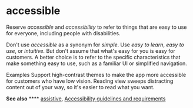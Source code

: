 # accessible

Reserve *accessible* and *accessibility* to refer to things that are easy to use for everyone, including people with disabilities.

Don't use *accessible* as a synonym for *simple*. Use *easy to learn*, *easy to use*, or *intuitive.* But don't assume that what's easy for you is easy for customers. A better choice is to refer to the specific characteristics that make something easy to use, such as a familiar UI or simplified navigation.

Examples
Support high-contrast themes to make the app more accessible for customers who have low vision.
Reading view sweeps distracting content out of your way, so it's easier to read what you want. 

**See also** **** [assistive](https://worldready.cloudapp.net/Styleguide/Read?id=2700&topicid=32272), [Accessibility guidelines and requirements](https://worldready.cloudapp.net/Styleguide/Read?id=2700&topicid=26589)
